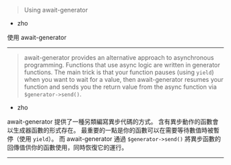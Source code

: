 > Using await\-generator
   * zho

使用 await\-generator

***
> await\-generator provides an alternative approach to asynchronous programming\.
> Functions that use async logic are written in generator functions\.
> The main trick is that your function pauses \(using `yield`\)
> when you want to wait for a value,
> then await\-generator resumes your function and
> sends you the return value from the async function via `$generator->send()`\.
   * zho

await\-generator 提供了一種另類編寫異步代碼的方式。
含有異步動作的函數會以生成器函數的形式存在。
最重要的一點是你的函數可以在需要等待數值時被暫停（使用 `yield`）。
而 await\-generator 通過 `$generator->send()` 將異步函數的回傳值供你的函數使用，同時恢復它的運行。

***